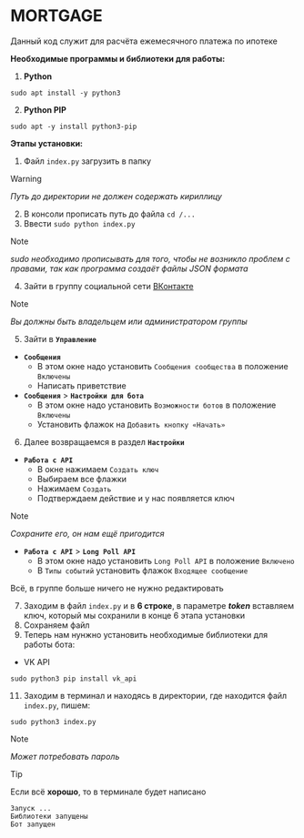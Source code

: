 # MORTGAGE
Данный код служит для расчёта ежемесячного платежа по ипотеке

**Необходимые программы и библиотеки для работы:**
1) **Python**
```
sudo apt install -y python3
```
2) **Python PIP**
```
sudo apt -y install python3-pip
```


**Этапы установки:**
1) Файл ```index.py``` загрузить в папку
> [!WARNING]
>*Путь до директории не должен содержать кириллицу*
2) В консоли прописать путь до файла ```cd /...```
3) Ввести ```sudo python index.py```
> [!NOTE]
>*sudo необходимо прописывать для того, чтобы не возникло проблем с правами, так как программа создаёт файлы JSON формата*
4) Зайти в группу социальной сети [ВКонтакте](https://vk.com)
> [!NOTE]
>*Вы должны быть владельцем или администратором группы*
5) Зайти в **```Управление```**
  - **```Сообщения```**
    - В этом окне надо установить ```Сообщения сообщества``` в положение ```Включены```
    - Написать приветствие
  - **```Сообщения```** > **```Настройки для бота```**
    - В этом окне надо установить ```Возможности ботов``` в положение ```Включены```
    - Установить флажок на ```Добавить кнопку «Начать»```
6) Далее возвращаемся в раздел **```Настройки```**
  - **```Работа с API```**
    - В окне нажимаем ```Создать ключ```
    - Выбираем все флажки
    - Нажимаем ```Создать```
    - Подтверждаем действие и у нас появляется ключ
> [!NOTE]
>*Сохраните его, он нам ещё пригодится*
  - **```Работа с API```** > **```Long Poll API```**
    - В этом окне надо установить ```Long Poll API``` в положение ```Включено```
    - В ```Типы событий``` установить флажок ```Входящее сообщение```
   
Всё, в группе больше ничего не нужно редактировать

7) Заходим в файл ```index.py``` и в **6 строке**, в параметре ***token*** вставляем ключ, который мы сохранили в конце 6 этапа установки
8) Сохраняем файл
9) Теперь нам нунжно установить необходимые библиотеки для работы бота:
  - VK API
  ```
  sudo python3 pip install vk_api
  ```
11) Заходим в терминал и находясь в директории, где находится файл ```index.py```, пишем:
```
sudo python3 index.py
```
> [!NOTE]
>*Может потребовать пароль*

> [!TIP]
> Если всё **хорошо**, то в терминале будет написано 
```
Запуск ...
Библиотеки запущены
Бот запущен
```
